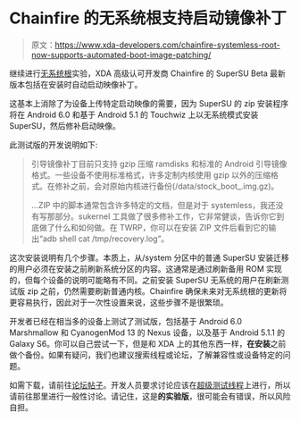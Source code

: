 # Chainfire 的无系统根支持启动镜像补丁

> 原文：<https://www.xda-developers.com/chainfire-systemless-root-now-supports-automated-boot-image-patching/>

继续进行[无系统根](http://www.xda-developers.com/chainfire-releases-root-for-android-6-0-without-modifying-system/)实验，XDA 高级认可开发商 Chainfire 的 SuperSU Beta 最新版本包括在安装时自动启动映像补丁。

这基本上消除了为设备上传特定启动映像的需要，因为 SuperSU 的 zip 安装程序将在 Android 6.0 和基于 Android 5.1 的 Touchwiz 上以无系统模式安装 SuperSU，然后修补启动映像。

此测试版的开发说明如下:

> 引导镜像补丁目前只支持 gzip 压缩 ramdisks 和标准的 Android 引导镜像格式。一些设备不使用标准格式，许多定制内核使用 gzip 以外的压缩格式。在修补之前，会对原始内核进行备份(/data/stock_boot_.img.gz)。
> 
> ...ZIP 中的脚本通常包含许多特定的文档，但是对于 systemless，我还没有写那部分。sukernel 工具做了很多修补工作，它非常健谈，告诉你它到底做了什么和如何做。在 TWRP，你可以在安装 ZIP 文件后看到它的输出“adb shell cat /tmp/recovery.log”。

这次安装说明有几个步骤。本质上，从/system 分区中的普通 SuperSU 安装迁移的用户必须在安装之前刷新系统分区的内容。这通常是通过刷新备用 ROM 实现的，但每个设备的说明可能略有不同。之前安装 SuperSU 无系统的用户在刷新测试版 zip 之前，仍然需要刷新普通内核。Chainfire 确保未来对无系统根的更新将更容易执行，因此对于一次性设置来说，这些步骤不是很繁琐。

开发者已经在相当多的设备上测试了测试版，包括基于 Android 6.0 Marshmallow 和 CyanogenMod 13 的 Nexus 设备，以及基于 Android 5.1.1 的 Galaxy S6。你可以自己尝试一下，但是和 XDA 上的其他东西一样，**在安装**之前做个备份。如果有疑问，我们也建议搜索线程或论坛，了解兼容性或设备特定的问题。

如需下载，请前往[论坛帖子](http://forum.xda-developers.com/showpost.php?p=64161125&postcount=3)。开发人员要求讨论应该在[超级测试线程](http://forum.xda-developers.com/apps/supersu/2014-09-02-supersu-v2-05-t2868133)上进行，所以请前往那里进行一般性讨论。请记住，这是**的实验版**，很可能会有错误，所以风险自担。